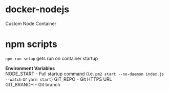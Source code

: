 # docker-nodejs
Custom Node Container

# npm scripts
`npm run setup` gets run on container startup

**Environment Variables**  
NODE_START - Full startup command (i.e. `pm2 start --no-daemon index.js --watch` or `yarn start`)
GIT_REPO - Git HTTPS URL  
GIT_BRANCH - Git branch
